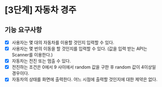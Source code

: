# [3단계] 자동차 경주

## 기능 요구사항
- [x] 사용자는 몇 대의 자동차를 이용할 것인지 입력할 수 있다.
- [x] 사용자는 몇 번의 이동을 할 것인지를 입력할 수 있다. (값을 입력 받는 API는 Scanner를 이용한다.)
- [x] 자동차는 전진 또는 멈출 수 있다.
- [x] 전진하는 조건은 0에서 9 사이에서 random 값을 구한 후 random 값이 4이상일 경우이다.
- [x] 자동차의 상태를 화면에 출력한다. 어느 시점에 출력할 것인지에 대한 제약은 없다.